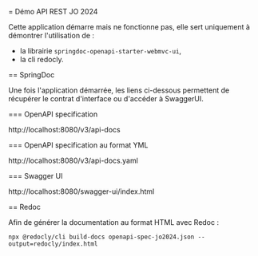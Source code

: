 = Démo API REST JO 2024

Cette application démarre mais ne fonctionne pas, elle sert uniquement à démontrer l'utilisation de :

* la librairie `springdoc-openapi-starter-webmvc-ui`,
* la cli redocly.

== SpringDoc

Une fois l'application démarrée, les liens ci-dessous permettent de récupérer le contrat d'interface ou d'accéder à SwaggerUI.

=== OpenAPI specification

http://localhost:8080/v3/api-docs

=== OpenAPI specification au format YML

http://localhost:8080/v3/api-docs.yaml

=== Swagger UI

http://localhost:8080/swagger-ui/index.html

== Redoc

Afin de générer la documentation au format HTML avec Redoc :

```shell
npx @redocly/cli build-docs openapi-spec-jo2024.json --output=redocly/index.html
```
